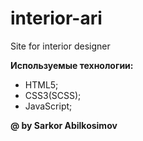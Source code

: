 # interior-ari
Site for interior designer


**Используемые технологии:**
* HTML5;
* CSS3(SCSS);
* JavaScript;
 
 **@ by Sarkor Abilkosimov**
